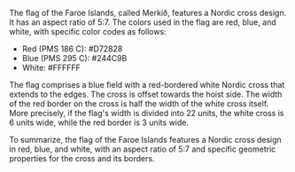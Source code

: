 The flag of the Faroe Islands, called Merkið, features a Nordic cross design. It has an aspect ratio of 5:7. The colors used in the flag are red, blue, and white, with specific color codes as follows:

- Red (PMS 186 C): #D72828
- Blue (PMS 295 C): #244C9B
- White: #FFFFFF

The flag comprises a blue field with a red-bordered white Nordic cross that extends to the edges. The cross is offset towards the hoist side. The width of the red border on the cross is half the width of the white cross itself. More precisely, if the flag's width is divided into 22 units, the white cross is 6 units wide, while the red border is 3 units wide.

To summarize, the flag of the Faroe Islands features a Nordic cross design in red, blue, and white, with an aspect ratio of 5:7 and specific geometric properties for the cross and its borders.